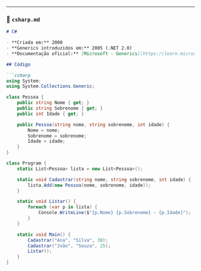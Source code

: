 
---

### 📌 `csharp.md`
```markdown
# C#

- **Criada em:** 2000  
- **Generics introduzidos em:** 2005 (.NET 2.0)  
- **Documentação oficial:** [Microsoft - Generics](https://learn.microsoft.com/en-us/dotnet/csharp/programming-guide/generics/)

## Código

```csharp
using System;
using System.Collections.Generic;

class Pessoa {
    public string Nome { get; }
    public string Sobrenome { get; }
    public int Idade { get; }

    public Pessoa(string nome, string sobrenome, int idade) {
        Nome = nome;
        Sobrenome = sobrenome;
        Idade = idade;
    }
}

class Program {
    static List<Pessoa> lista = new List<Pessoa>();

    static void Cadastrar(string nome, string sobrenome, int idade) {
        lista.Add(new Pessoa(nome, sobrenome, idade));
    }

    static void Listar() {
        foreach (var p in lista) {
            Console.WriteLine($"{p.Nome} {p.Sobrenome} - {p.Idade}");
        }
    }

    static void Main() {
        Cadastrar("Ana", "Silva", 30);
        Cadastrar("João", "Souza", 25);
        Listar();
    }
}
